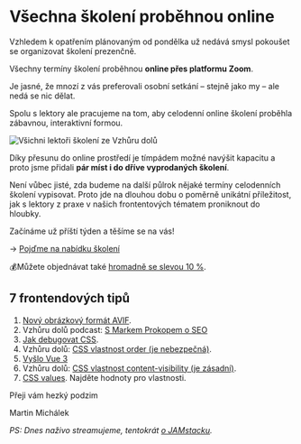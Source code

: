 # Všechna školení proběhnou online

Vzhledem k opatřením plánovaným od pondělka už nedává smysl pokoušet se organizovat školení prezenčně.

Všechny termíny školení proběhnou **online přes platformu Zoom**.

Je jasné, že mnozí z vás preferovali osobní setkání – stejně jako my – ale nedá se nic dělat. 

Spolu s lektory ale pracujeme na tom, aby celodenní online školení proběhla zábavnou, interaktivní formou. 

![Všichni lektoři školení ze Vzhůru dolů](https://mcusercontent.com/d6be2f1899eba6a7651157403/images/06eb1eb9-dcb6-4142-88d6-0f100ea9bcc7.jpg)

Díky přesunu do online prostředí je tímpádem možné navýšit kapacitu a proto jsme přidali **pár míst i do dříve vyprodaných školení**.

Není vůbec jisté, zda budeme na další půlrok nějaké termíny celodenních školení vypisovat. Proto jde na dlouhou dobu o poměrně unikátní příležitost, jak s lektory z praxe v našich frontentových tématem proniknout do hloubky.

Začínáme už příští týden a těšíme se na vás!

<div class="my-15 py-3 ta-c">

→ <a href="https://www.vzhurudolu.cz/kurzy/prezencni" class="button button--primary">Pojďme na nabídku školení</a>

</div>

💰Můžete objednávat také [hromadně se slevou 10 %](https://www.vzhurudolu.cz/kurzy/hromadna-objednavka).

## 7 frontendových tipů

1. [Nový obrázkový formát AVIF](https://jakearchibald.com/2020/avif-has-landed/).
2. Vzhůru dolů podcast: [S Markem Prokopem o SEO](https://www.vzhurudolu.cz/podcast/180-marek-prokop-cms)
3. [Jak debugovat CSS](https://ishadeed.com/article/finding-the-root-cause/).
4. Vzhůru dolů: [CSS vlastnost order (je nebezpečná)](https://www.vzhurudolu.cz/prirucka/css-order).
5. [Vyšlo Vue 3](https://madewithvuejs.com/blog/vue-3-roundup)
6. Vzhůru dolů: [CSS vlastnost content-visibility (je zásadní)](https://www.vzhurudolu.cz/prirucka/css-content-visibility).
7. [CSS values](https://cssvalues.com/). Najděte hodnoty pro vlastnosti.

Přeji vám hezký podzim

Martin Michálek

_PS: Dnes naživo streamujeme, tentokrát [o JAMstacku](https://www.youtube.com/watch?v=eJ4qLlx56i8)._
